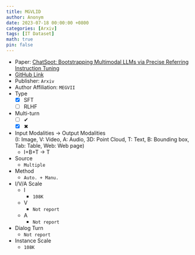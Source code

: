 ```yaml
---
title: MGVLID
author: Anonym
date: 2023-07-18 00:00:00 +0800
categories: [Arxiv]
tags: [IT Dataset]
math: true
pin: false
---
```


- Paper: [ChatSpot: Bootstrapping Multimodal LLMs via Precise Referring Instruction Tuning](https://arxiv.org/abs/2307.09474)
- [GitHub Link](https://chatspot.streamlit.app)
- Publisher: `Arxiv`
- Author Affiliation: `MEGVII`
- Type
  + [x] SFT
  + [ ] RLHF
- Multi-turn
  + [ ] &#x2714;
  + [x] &#x2716;
- Input Modalities $\rightarrow$ Output Modalities <br />(I: Image, V: Video, A: Audio, 3D: Point Cloud, T: Text, B: Bounding box, Tab: Table, Web: Web page)
  + I+B+T $\rightarrow$ T
- Source
  + `Multiple`
- Method
  + `Auto. + Manu.`
- I/V/A Scale
  + I
    * `108K`
  + V
    * `Not report`
  + A
    * `Not report`
- Dialog Turn
  + `Not report`
- Instance Scale
  + `108K`
